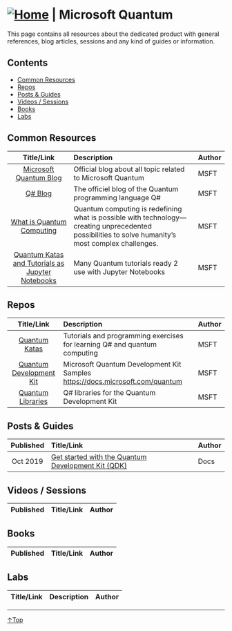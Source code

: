 # [![Home](/img/home.png)](../README.md "Home") | Microsoft Quantum

This page contains all resources about the dedicated product with general references, blog articles, sessions and any kind of guides or information.

## Contents
- [Common Resources](#common-resource)
- [Repos](#repos)
- [Posts & Guides](#posts-&-guides)
- [Videos / Sessions](#videos-/-sessions)
- [Books](#books)
- [Labs](#labs)


## Common Resources
|                                                                 Title/Link                                                                  | Description                                                                                                                                        | Author |
| :-----------------------------------------------------------------------------------------------------------------------------------------: | :------------------------------------------------------------------------------------------------------------------------------------------------- | :----- |
|                                     [Microsoft Quantum Blog](https://cloudblogs.microsoft.com/quantum/)                                     | Official blog about all topic related to Microsoft Quantum                                                                                         | MSFT   |
|                                              [Q# Blog](https://devblogs.microsoft.com/qsharp/)                                              | The officiel blog of the Quantum programming language Q#                                                                                           | MSFT   |
|                       [What is Quantum Computing](https://www.microsoft.com/en-us/quantum/what-is-quantum-computing)                        | Quantum computing is redefining what is possible with technology—creating unprecedented possibilities to solve humanity’s most complex challenges. | MSFT   |
| [Quantum Katas and Tutorials as Jupyter Notebooks](https://mybinder.org/v2/gh/Microsoft/QuantumKatas/master?filepath=index.ipynb) | Many Quantum tutorials ready 2 use with Jupyter Notebooks                                                                                          | MSFT   |


## Repos
|                             Title/Link                             | Description                                                                  | Author |
| :----------------------------------------------------------------: | :--------------------------------------------------------------------------- | :----- |
|    [Quantum Katas](https://github.com/Microsoft/QuantumKatas/)     | Tutorials and programming exercises for learning Q# and quantum computing    | MSFT   |
|  [Quantum Development Kit](https://github.com/microsoft/Quantum)   | Microsoft Quantum Development Kit Samples https://docs.microsoft.com/quantum | MSFT   |
| [Quantum Libraries](https://github.com/microsoft/QuantumLibraries) | Q# libraries for the Quantum Development Kit                                 | MSFT   |



## Posts & Guides
| Published | Title/Link                                                                                             | Author |
| :-------: | :----------------------------------------------------------------------------------------------------- | :----- |
| Oct 2019  | [Get started with the Quantum Development Kit (QDK)](https://docs.microsoft.com/en-us/quantum/quickstarts/get-started) | Docs   |

## Videos / Sessions
| Published | Title/Link | Author |
| :-------: | :--------- | :----- |

## Books
| Published | Title/Link | Author |
| :-------: | :--------- | :----- |

## Labs
| Title/Link | Description | Author |
| :--------: | :---------- | :----- |
___
 <a href="#top" title="Back to the top.">↑Top</a>

